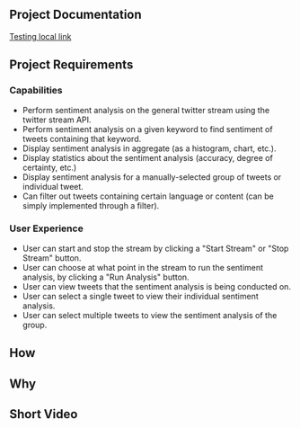 ## Project Documentation

[Testing local link](style_guide.md)

## Project Requirements
### Capabilities
* Perform sentiment analysis on the general twitter stream using the twitter stream API.
* Perform sentiment analysis on a given keyword to find sentiment of tweets containing that keyword.
* Display sentiment analysis in aggregate (as a histogram, chart, etc.).
* Display statistics about the sentiment analysis (accuracy, degree of certainty, etc.)
* Display sentiment analysis for a manually-selected group of tweets or individual tweet. 
* Can filter out tweets containing certain language or content (can be simply implemented through a filter). 

### User Experience
* User can start and stop the stream by clicking a "Start Stream" or "Stop Stream" button.
* User can choose at what point in the stream to run the sentiment analysis, by clicking a "Run Analysis" button.
* User can view tweets that the sentiment analysis is being conducted on. 
* User can select a single tweet to view their individual sentiment analysis.
* User can select multiple tweets to view the sentiment analysis of the group. 

## How

## Why

## Short Video
